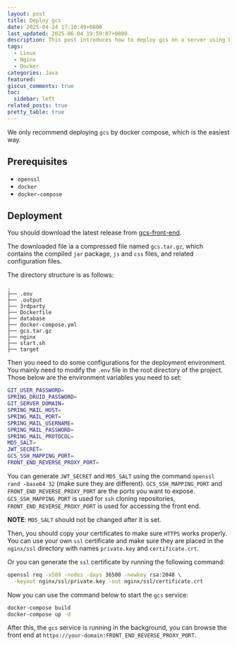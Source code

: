 ```yaml
---
layout: post
title: Deploy gcs
date: 2025-04-24 17:10:49+0800
last_updated: 2025-06-04 19:59:07+0800
description: This post introduces how to deploy gcs on a server using Docker.
tags:
  - Linux
  - Nginx
  - Docker
categories: Java
featured:
giscus_comments: true
toc:
  sidebar: left
related_posts: true
pretty_table: true
---
```


We only recommend deploying `gcs` by docker compose, which is the easiest way.

## Prerequisites

* `openssl`
* `docker`
* `docker-compose`

## Deployment

You should download the latest release from
[gcs-front-end](https://github.com/CMIPT/gcs-front-end/releases).

The downloaded file ia a compressed file named `gcs.tar.gz`,
which contains the compiled `jar` package, `js` and `css` files, and related configuration files.

The directory structure is as follows:

```
.
├── .env
├── .output
├── 3rdparty
├── Dockerfile
├── database
├── docker-compose.yml
├── gcs.tar.gz
├── nginx
├── start.sh
├── target
```

Then you need to do some configurations for the deployment environment.
You mainly need to modify the `.env` file in the root directory of the project.
Those below are the environment variables you need to set:

```bash
GIT_USER_PASSWORD=
SPRING_DRUID_PASSWORD=
GIT_SERVER_DOMAIN=
SPRING_MAIL_HOST=
SPRING_MAIL_PORT=
SPRING_MAIL_USERNAME=
SPRING_MAIL_PASSWORD=
SPRING_MAIL_PROTOCOL=
MD5_SALT=
JWT_SECRET=
GCS_SSH_MAPPING_PORT=
FRONT_END_REVERSE_PROXY_PORT=
```

You can generate `JWT_SECRET` and `MD5_SALT` using the command `openssl rand -base64 32`
(make sure they are different).
`GCS_SSH_MAPPING_PORT` and `FRONT_END_REVERSE_PROXY_PORT` are the ports you want to expose.
`GCS_SSH_MAPPING_PORT` is used for `ssh` cloning repositories,
`FRONT_END_REVERSE_PROXY_PORT` is used for accessing the front end.

**NOTE**: `MD5_SALT` should not be changed after it is set.

Then, you should copy your certificates to make sure `HTTPS` works properly.
You can use your own `ssl` certificate and make sure they are placed in the `nginx/ssl` directory
with names `private.key` and `certificate.crt`.

Or you can generate the `ssl` certificate by running the following command:

```bash
openssl req -x509 -nodes -days 36500 -newkey rsa:2048 \
  -keyout nginx/ssl/private.key -out nginx/ssl/certificate.crt
```

Now you can use the command below to start the `gcs` service:

```bash
docker-compose build
docker-compose up -d
```

After this, the `gcs` service is running in the background,
you can browse the front end at `https://your-domain:FRONT_END_REVERSE_PROXY_PORT`.

